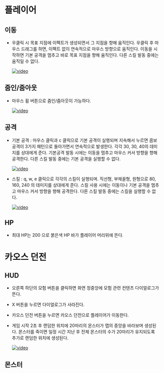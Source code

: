 # 플레이어
## 이동
* 우클릭 시 목표 지점에 이펙트가 생성되면서 그 지점을 향해 움직인다. 우클릭 후 마우스 드래그를 하면, 이펙트 없이 연속적으로 마우스 방향으로 움직인다. 이동을 시작하면 기본 공격을 멈추고 바로 목표 지점을 향해 움직인다. 다른 스킬 발동 중에는 움직일 수 없다.

    [![video](https://img.youtube.com/vi/4I_nUskw9II/0.jpg)](https://www.youtube.com/watch?v=4I_nUskw9II)

## 줌인/줌아웃
* 마우스 휠 버튼으로 줌인/줌아웃이 가능하다.

    [![video](https://img.youtube.com/vi/gaI8mvaKyQ0/0.jpg)](https://www.youtube.com/watch?v=gaI8mvaKyQ0)

## 공격
* 기본 공격 : 마우스 클릭과 c 클릭으로 기본 공격이 실행되며 지속해서 누르면 콤보 공격이 3가지 패턴으로 돌아가면서 연속적으로 발생한다. 각각 30, 30, 40의 데미지를 상대에게 준다. 기본공격 발동 시에는 이동을 멈추고 마우스 커서 방향을 향해 공격한다. 다른 스킬 발동 중에는 기본 공격을 실행할 수 없다.
    
    [![video](https://img.youtube.com/vi/uIgEoBMkAaE/0.jpg)](https://www.youtube.com/watch?v=uIgEoBMkAaE)

* 스킬 : q, w, e 클릭으로 각각의 스킬이 실행되며. 직선형, 부채꼴형, 원형으로 80, 160, 240 의 데미지를 상대에게 준다. 스킬 사용 시에는 이동이나 기본 공격을 멈추고 마우스 커서 방향을 향해 공격한다. 다른 스킬 발동 중에는 스킬을 실행할 수 없다.

    [![video](https://img.youtube.com/vi/cJDxkUufG_Y/0.jpg)](https://www.youtube.com/watch?v=cJDxkUufG_Y)

    
## HP
* 최대 HP는 200 으로 붉은색 HP 바가 플레이어 머리위에 뜬다. 

# 카오스 던전
## HUD
* 오른쪽 하단의 모험 버튼을 클릭하면 화면 정중앙에 모험 관련 컨텐츠 다이얼로그가 뜬다.
* X 버튼을 누르면 다이얼로그가 사라진다.
* 카오스 던전 버튼을 누르면 카오스 던전으로 플레이어가 이동한다.
* 게임 시작 2초 후 랜덤한 위치에 20마리의 몬스터가 맵의 중앙을 바라보며 생성된다. 몬스터를 죽이면 일정 시간 지난 후 전체 몬스터의 수가 20마리가 유지되도록 추가로 랜덤한 위치에 생성된다.

    [![video](https://img.youtube.com/vi/z-XlBAySdDg/0.jpg)](https://www.youtube.com/watch?v=z-XlBAySdDg)

## 몬스터


